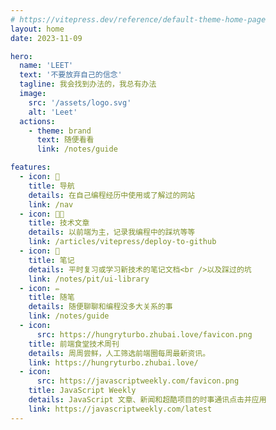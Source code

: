 ```yaml
---
# https://vitepress.dev/reference/default-theme-home-page
layout: home
date: 2023-11-09

hero:
  name: 'LEET'
  text: '不要放弃自己的信念'
  tagline: 我会找到办法的，我总有办法
  image:
    src: '/assets/logo.svg'
    alt: 'Leet'
  actions:
    - theme: brand
      text: 随便看看
      link: /notes/guide

features:
  - icon: 🔎
    title: 导航
    details: 在自己编程经历中使用或了解过的网站
    link: /nav
  - icon: 🧑‍💻
    title: 技术文章
    details: 以前端为主，记录我编程中的踩坑等等
    link: /articles/vitepress/deploy-to-github
  - icon: 📒
    title: 笔记
    details: 平时复习或学习新技术的笔记文档<br />以及踩过的坑
    link: /notes/pit/ui-library
  - icon: ✏️
    title: 随笔
    details: 随便聊聊和编程没多大关系的事
    link: /notes/guide
  - icon:
      src: https://hungryturbo.zhubai.love/favicon.png
    title: 前端食堂技术周刊
    details: 周周尝鲜，人工筛选前端圈每周最新资讯。
    link: https://hungryturbo.zhubai.love/
  - icon:
      src: https://javascriptweekly.com/favicon.png
    title: JavaScript Weekly
    details: JavaScript 文章、新闻和超酷项目的时事通讯点击并应用
    link: https://javascriptweekly.com/latest
---
```


<style>
.image-src {
  border-radius: 9999px;
}
</style>

